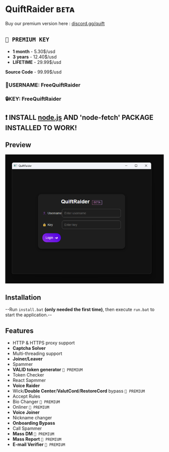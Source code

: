 # QuiftRaider ʙᴇᴛᴀ
Buy our premium version here : [discord.gg/quift](https://discord.gg/quift) 

## `👑 PREMIUM KEY`
- **1 month** - 5.30$/usd
- **3 years** - 12.40$/usd
- **LIFETIME** - 29.99$/usd

**Source Code** - 99.99$/usd

### 👤USERNAME: FreeQuiftRaider
### 🔒KEY: FreeQuiftRaider

## ❗ INSTALL [node.js](https://nodejs.org/en/download/package-manager) AND 'node-fetch' PACKAGE INSTALLED TO WORK!

## Preview
<p align="center">
  <img src="https://raw.githubusercontent.com/QuiftNetwork/QuiftRaider/refs/heads/main/image.png" alt="Preview of QuiftRaider">
</p>

## Installation
--Run `install.bat` **(only needed the first time)**, then execute `run.bat` to start the application.--

## Features
- HTTP & HTTPS proxy support
- **Captcha Solver**
- Multi-threading support
- **Joiner/Leaver**
- Spammer
- **VALID token generator** `👑 PREMIUM`
- Token Checker
- React Sapmmer
- **Voice Raider**
- Wick/**Double Center**/**ValutCord**/**RestoreCord** bypass `👑 PREMIUM`
- Accept Rules
- Bio Changer `👑 PREMIUM`
- Onliner `👑 PREMIUM`
- **Voice Joiner**
- Nickname changer
- **Onboarding Bypass**
- Call Spammer
- **Mass DM** `👑 PREMIUM`
- **Mass Report** `👑 PREMIUM`
- **E-mail Verifier** `👑 PREMIUM`

